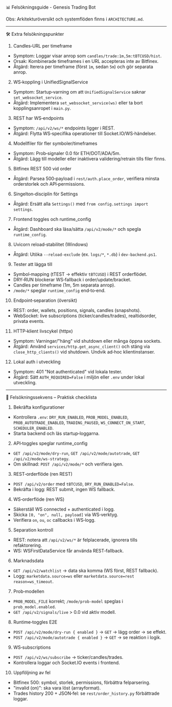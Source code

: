 📊 Felsökningsguide - Genesis Trading Bot

Obs: Arkitekturöversikt och systemflöden finns i `ARCHITECTURE.md`.

---

🛠️ Extra felsökningspunkter

1. Candles‑URL per timeframe

- Symptom: Loggar visar anrop som `candles/trade:1m,5m:tBTCUSD/hist`.
- Orsak: Kombinerade timeframes i en URL accepteras inte av Bitfinex.
- Åtgärd: Iterera per timeframe (först `1m`, sedan `5m`) och gör separata anrop.

2. WS‑koppling i UnifiedSignalService

- Symptom: Startup‑varning om att `UnifiedSignalService` saknar `set_websocket_service`.
- Åtgärd: Implementera `set_websocket_service(ws)` eller ta bort kopplingsanropet i `main.py`.

3. REST har WS‑endpoints

- Symptom: `/api/v2/ws/*` endpoints ligger i REST.
- Åtgärd: Flytta WS‑specifika operationer till Socket.IO/WS‑händelser.

4. Modellfiler för fler symboler/timeframes

- Symptom: Prob‑signaler 0.0 för ETH/DOT/ADA/5m.
- Åtgärd: Lägg till modeller eller inaktivera validering/retrain tills filer finns.

5. Bitfinex REST 500 vid order

- Åtgärd: Parsea 500‑payload i `rest/auth.place_order`, verifiera minsta orderstorlek och API‑permissions.

6. Singelton‑disciplin för Settings

- Åtgärd: Ersätt alla `Settings()` med `from config.settings import settings`.

7. Frontend toggles och runtime_config

- Åtgärd: Dashboard ska läsa/sätta `/api/v2/mode/*` och spegla `runtime_config`.

8. Uvicorn reload‑stabilitet (Windows)

- Åtgärd: Utöka `--reload-exclude` (ex. `logs/*`, `*.db`) i `dev-backend.ps1`.

9. Tester att lägga till

- Symbol‑mapping (tTEST → effektiv `tBTCUSD`) i REST orderflödet.
- DRY‑RUN blockerar WS‑fallback i order/update/bracket.
- Candles per timeframe (1m, 5m separata anrop).
- `/mode/*` speglar `runtime_config` end‑to‑end.

10. Endpoint‑separation (översikt)

- REST: order, wallets, positions, signals, candles (snapshots).
- WebSocket: live subscriptions (ticker/candles/trades), realtidsorder, privata events.

11. HTTP‑klient livscykel (httpx)

- Symptom: Varningar/"häng" vid shutdown eller många öppna sockets.
- Åtgärd: Använd `services/http.get_async_client()` och stäng via `close_http_clients()` vid shutdown. Undvik ad‑hoc klientinstanser.

12. Lokal auth i utveckling

- Symptom: 401 "Not authenticated" vid lokala tester.
- Åtgärd: Sätt `AUTH_REQUIRED=False` i miljön eller `.env` under lokal utveckling.

---

🧪 Felsökningssekvens – Praktisk checklista

1. Bekräfta konfigurationer

- Kontrollera `.env`: `DRY_RUN_ENABLED`, `PROB_MODEL_ENABLED`, `PROB_AUTOTRADE_ENABLED`, `TRADING_PAUSED`, `WS_CONNECT_ON_START`, `SCHEDULER_ENABLED`.
- Starta backend och läs startup‑loggarna.

2. API‑toggles speglar runtime_config

- `GET /api/v2/mode/dry-run`, `GET /api/v2/mode/autotrade`, `GET /api/v2/mode/ws-strategy`.
- Om skillnad: `POST /api/v2/mode/*` och verifiera igen.

3. REST‑orderflöde (ren REST)

- `POST /api/v2/order` med `tBTCUSD`, `DRY_RUN_ENABLED=False`.
- Bekräfta i logg: REST submit, ingen WS fallback.

4. WS‑orderflöde (ren WS)

- Säkerställ WS connected + authenticated i logg.
- Skicka `[0, "on", null, payload]` via WS‑verktyg.
- Verifiera `on`, `ou`, `oc` callbacks i WS‑logg.

5. Separation kontroll

- REST: notera att `/api/v2/ws/*` är felplacerade, ignorera tills refaktorering.
- WS: WSFirstDataService får använda REST‑fallback.

6. Marknadsdata

- `GET /api/v2/watchlist` → data ska komma (WS först, REST fallback).
- Logg: `marketdata.source=ws` eller `marketdata.source=rest reason=ws_timeout`.

7. Prob‑modellen

- `PROB_MODEL_FILE` korrekt; `/mode/prob-model` speglas i `prob_model.enabled`.
- `GET /api/v2/signals/live` > 0.0 vid aktiv modell.

8. Runtime‑toggles E2E

- `POST /api/v2/mode/dry-run { enabled }` → `GET` → lägg order → se effekt.
- `POST /api/v2/mode/autotrade { enabled }` → `GET` → se reaktion i logik.

9. WS‑subscriptions

- `POST /api/v2/ws/subscribe` → ticker/candles/trades.
- Kontrollera loggar och Socket.IO events i frontend.

10. Uppföljning av fel

- Bitfinex 500: symbol, storlek, permissions, förbättra felparsering.
- "invalid (on)": ska vara löst (arrayformat).
- Trades history 200 + JSON‑fel: se `rest/order_history.py` förbättrade loggar.
